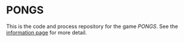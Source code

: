 # PONGS

This is the code and process repository for the game *PONGS*. See the [information page](info/) for more detail.

